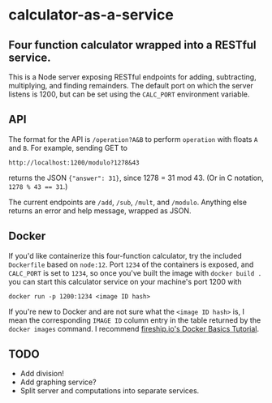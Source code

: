 # calculator-as-a-service
Four function calculator wrapped into a RESTful service. 
---  
This is a Node server exposing RESTful endpoints for adding, subtracting, multiplying, and finding remainders. 
The default port on which the server listens is 1200, but can be set using the `CALC_PORT` environment variable.

## API  
The format for the API is `/operation?A&B` to perform `operation` with floats `A` and `B`. For example, sending GET to 

  `http://localhost:1200/modulo?1278&43`
  
returns the JSON `{"answer": 31}`, since 1278 = 31 mod 43. (Or in C notation, `1278 % 43 == 31`.)  

The current endpoints are `/add`, `/sub`, `/mult`, and `/modulo`. Anything else returns an error and help message, wrapped as JSON. 

## Docker
If you'd like containerize this four-function calculator, try the included `Dockerfile` based on `node:12`. 
Port `1234` of the containers is exposed, and `CALC_PORT` is set to `1234`, so once you've built the
image with `docker build .` you can start this calculator service on your machine's port 1200 with  

  `docker run -p 1200:1234 <image ID hash>`
  
If you're new to Docker and are not sure what the `<image ID hash>` is, I mean the corresponding `IMAGE ID` column entry in the table
returned by the `docker images` command. I recommend [fireship.io's Docker Basics Tutorial](https://fireship.io/lessons/docker-basics-tutorial-nodejs/).

## TODO
- Add division!
- Add graphing service?
- Split server and computations into separate services. 
